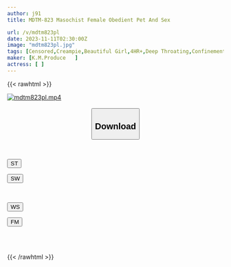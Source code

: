 ```yaml
---
author: j91
title: MDTM-823 Masochist Female Obedient Pet And Sex

url: /v/mdtm823pl
date: 2023-11-11T02:30:00Z
image: "mdtm823pl.jpg"
tags: [Censored,Creampie,Beautiful Girl,4HR+,Deep Throating,Confinement	 ]
maker: [K.M.Produce   ]
actress: [ ]
---
```



{{< rawhtml >}}

<div class="video" data-videoid="LVGp98Grjgh4ye">
    <a href="javascript:;">
        <img src="https://my.j91.asia/v/mdtm823pl/mdtm823pl.jpg" width="WIDTH" height="HEIGHT" alt="mdtm823pl.mp4" loading="lazy">
    </a>
</div>

<script type="text/javascript" src="https://j91.asia/asset/on-demand-st.js"></script>

<br>
  <link rel="stylesheet" href="https://j91.asia/asset/bs5.css">
  
  <center>
  <button class="btn btn-primary" type="button" data-bs-toggle="collapse" data-bs-target=".multi-collapse" aria-expanded="false" aria-controls="multiCollapseExample1 multiCollapseExample2"><h2>Download</h2></button></center>
</p>
<div class="row">
  <div class="col">
    <div class="collapse multi-collapse" id="multiCollapseExample1">
      <div class="card card-body">
	      	      <br>
<div class="buttons">  
<p><a href="https://streamtape.to/v/LVGp98Grjgh4ye" target="_blank"><button class="btn-hover color-3"><i class="fa fa-download"></i> ST</button></a></p>
<p><a href="https://sfastwish.com/k4bb9ujtdzp1" target="_blank"><button class="btn-hover color-2"><i class="fa fa-download"></i> SW</button></a></p></div>
    </div>
  </div>
</div>
  <div class="col">
    <div class="collapse multi-collapse" id="multiCollapseExample2">
      <div class="card card-body">
	      <br>
<div class="buttons">
<p><a href="javascript:;" target="_blank"><button class="btn-hover color-9"><i class="fa fa-download"></i> WS</button></a></p>
<p><a href="javascript:;" target="_blank"><button class="btn-hover color-8"><i class="fa fa-download"></i> FM</button></a></p></div>
<br><br>
      </div>
    </div>
  </div>
</div>

{{< /rawhtml >}}

